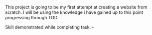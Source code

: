 This project is going to be my first attempt at creating a website from scratch. I will be using the knowledge i have gained up to this point progressing through TOD.

Skill demonstrated while completing task:
    -